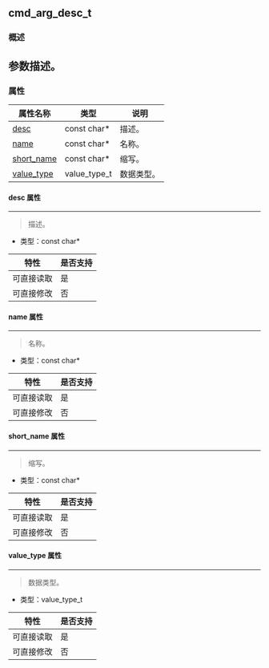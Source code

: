 ## cmd\_arg\_desc\_t
### 概述
参数描述。
----------------------------------
### 属性
<p id="cmd_arg_desc_t_properties">

| 属性名称 | 类型 | 说明 | 
| -------- | ----- | ------------ | 
| <a href="#cmd_arg_desc_t_desc">desc</a> | const char* | 描述。 |
| <a href="#cmd_arg_desc_t_name">name</a> | const char* | 名称。 |
| <a href="#cmd_arg_desc_t_short_name">short\_name</a> | const char* | 缩写。 |
| <a href="#cmd_arg_desc_t_value_type">value\_type</a> | value\_type\_t | 数据类型。 |
#### desc 属性
-----------------------
> <p id="cmd_arg_desc_t_desc">描述。

* 类型：const char*

| 特性 | 是否支持 |
| -------- | ----- |
| 可直接读取 | 是 |
| 可直接修改 | 否 |
#### name 属性
-----------------------
> <p id="cmd_arg_desc_t_name">名称。

* 类型：const char*

| 特性 | 是否支持 |
| -------- | ----- |
| 可直接读取 | 是 |
| 可直接修改 | 否 |
#### short\_name 属性
-----------------------
> <p id="cmd_arg_desc_t_short_name">缩写。

* 类型：const char*

| 特性 | 是否支持 |
| -------- | ----- |
| 可直接读取 | 是 |
| 可直接修改 | 否 |
#### value\_type 属性
-----------------------
> <p id="cmd_arg_desc_t_value_type">数据类型。

* 类型：value\_type\_t

| 特性 | 是否支持 |
| -------- | ----- |
| 可直接读取 | 是 |
| 可直接修改 | 否 |
